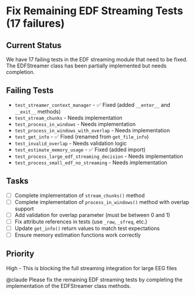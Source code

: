 # Fix Remaining EDF Streaming Tests (17 failures)

## Current Status
We have 17 failing tests in the EDF streaming module that need to be fixed. The EDFStreamer class has been partially implemented but needs completion.

## Failing Tests
- `test_streamer_context_manager` - ✅ Fixed (added `__enter__` and `__exit__` methods)
- `test_stream_chunks` - Needs implementation
- `test_process_in_windows` - Needs implementation
- `test_process_in_windows_with_overlap` - Needs implementation
- `test_get_info` - ✅ Fixed (renamed from `get_file_info`)
- `test_invalid_overlap` - Needs validation logic
- `test_estimate_memory_usage` - ✅ Fixed (added import)
- `test_process_large_edf_streaming_decision` - Needs implementation
- `test_process_small_edf_no_streaming` - Needs implementation

## Tasks
- [ ] Complete implementation of `stream_chunks()` method
- [ ] Complete implementation of `process_in_windows()` method with overlap support
- [ ] Add validation for overlap parameter (must be between 0 and 1)
- [ ] Fix attribute references in tests (use `_raw`, `_sfreq`, etc.)
- [ ] Update `get_info()` return values to match test expectations
- [ ] Ensure memory estimation functions work correctly

## Priority
High - This is blocking the full streaming integration for large EEG files

@claude Please fix the remaining EDF streaming tests by completing the implementation of the EDFStreamer class methods.
